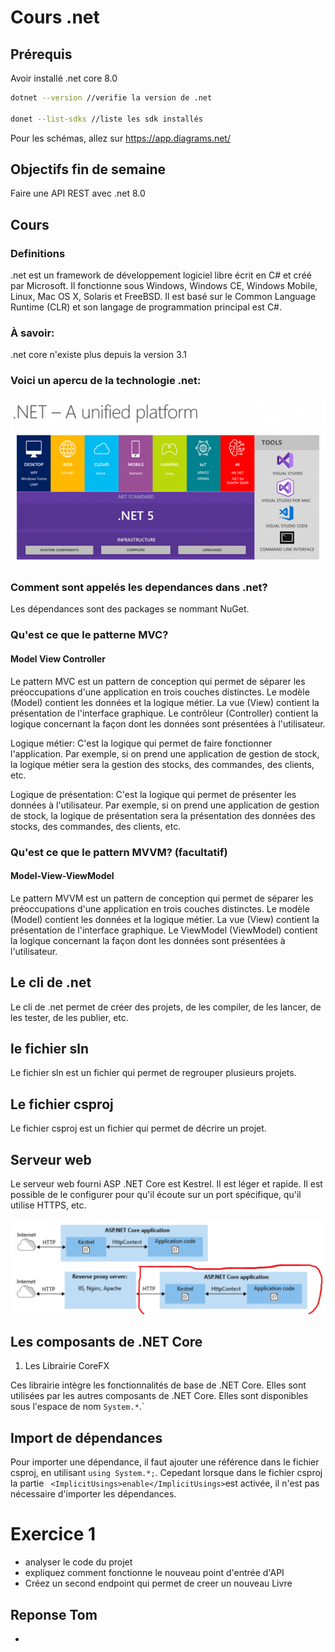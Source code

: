 # Cours .net

## Prérequis

Avoir installé .net core 8.0

```bash
dotnet --version //verifie la version de .net

donet --list-sdks //liste les sdk installés

```

Pour les schémas, allez sur https://app.diagrams.net/

## Objectifs fin de semaine

Faire une API REST avec .net 8.0

## Cours

### Definitions

.net est un framework de développement logiciel libre écrit en C# et créé par Microsoft. Il fonctionne sous Windows, Windows CE, Windows Mobile, Linux, Mac OS X, Solaris et FreeBSD. Il est basé sur le Common Language Runtime (CLR) et son langage de programmation principal est C#.

### À savoir:

.net core n'existe plus depuis la version 3.1

### Voici un apercu de la technologie .net:

![.net](./asset/1.png)

### Comment sont appelés les dependances dans .net?

Les dépendances sont des packages se nommant NuGet.

### Qu'est ce que le patterne MVC?

#### Model View Controller

Le pattern MVC est un pattern de conception qui permet de séparer les préoccupations d'une application en trois couches distinctes. Le modèle (Model) contient les données et la logique métier. La vue (View) contient la présentation de l'interface graphique. Le contrôleur (Controller) contient la logique concernant la façon dont les données sont présentées à l'utilisateur.

Logique métier: C'est la logique qui permet de faire fonctionner l'application. Par exemple, si on prend une application de gestion de stock, la logique métier sera la gestion des stocks, des commandes, des clients, etc.

Logique de présentation: C'est la logique qui permet de présenter les données à l'utilisateur. Par exemple, si on prend une application de gestion de stock, la logique de présentation sera la présentation des données des stocks, des commandes, des clients, etc.

### Qu'est ce que le pattern MVVM? (facultatif)

#### Model-View-ViewModel

Le pattern MVVM est un pattern de conception qui permet de séparer les préoccupations d'une application en trois couches distinctes. Le modèle (Model) contient les données et la logique métier. La vue (View) contient la présentation de l'interface graphique. Le ViewModel (ViewModel) contient la logique concernant la façon dont les données sont présentées à l'utilisateur.

## Le cli de .net

Le cli de .net permet de créer des projets, de les compiler, de les lancer, de les tester, de les publier, etc.

## le fichier sln

Le fichier sln est un fichier qui permet de regrouper plusieurs projets.

## Le fichier csproj

Le fichier csproj est un fichier qui permet de décrire un projet.

## Serveur web

Le serveur web fourni ASP .NET Core est Kestrel. Il est léger et rapide. Il est possible de le configurer pour qu'il écoute sur un port spécifique, qu'il utilise HTTPS, etc.

![Kestrel](./asset/2.png)

## Les composants de .NET Core

1. Les Librairie CoreFX

Ces librairie intègre les fonctionnalités de base de .NET Core. Elles sont utilisées par les autres composants de .NET Core. Elles sont disponibles sous l'espace de nom `System.*`.`

## Import de dépendances

Pour importer une dépendance, il faut ajouter une référence dans le fichier csproj, en utilisant `using System.*;`.
Cepedant lorsque dans le fichier csproj la partie ` <ImplicitUsings>enable</ImplicitUsings>`est activée, il n'est pas nécessaire d'importer les dépendances.

# Exercice 1

- analyser le code du projet
- expliquez comment fonctionne le nouveau point d'entrée d'API
- Créez un second endpoint qui permet de creer un nouveau Livre

## Reponse Tom
- 